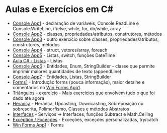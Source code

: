 # Aulas e Exercícios em C#

- [Console App1](ConsoleApp1) - declaração de variáveis, Console.ReadLine e Console.WriteLine, if/else, while, for, do/while, array
- [Console App2](ConsoleApp2) - classes, propriedades/atributos, construtores, métodos
- [Console App3](ConsoleApp3) - outro exercício sobre classes, propriedades/atributos, construtores, métodos
- [Console App4](ConsoleApp4) - struct, vetores/array, foreach
- [Console App5](ConsoleApp5) - Listas, switch, funções DateTime
- [Aula C# - Listas](AulaC-Listas) - Listas
- [Console App6](ConsoleApp6) - Entidades, Enum, StringBuilder - classe que permite imprimir maiores quantidades de texto (appendLine)
- [Console App7](ConsoleApp7) - Entidades, Listas, StringBuilder
- [Forms1](Forms1) - Introdução forms (pouca informação), maior detalhe e comentários no [Win Forms App1](WinFormsApp1).
- [Triângulos - exercício](Triangulos) - Mais exercícios que envolvem tudo o que foi dado até agora
- [Herança](Heranca) - Herança, Upcasting, Downcasting, Sobreposição ou sobrescrita, Polimorfismo, Classes e métodos Abstratos
- [Interfaces](Interfaces) - Serviços -> Interfaces, funções Subtract e Math.Ceiling
- [Exception / Exceções](Exception) - Exceções, exceções personalizadas, try/catch
- [Win Forms App1](WinFormsApp1) - Forms
